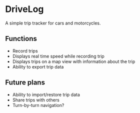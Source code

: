 # DriveLog
A simple trip tracker for cars and motorcycles. 

## Functions
- Record trips
- Displays real time speed while recording trip
- Displays trips on a map view with information about the trip
- Ability to export trip data

## Future plans
- Ability to import/restore trip data
- Share trips with others
- Turn-by-turn navigation?

